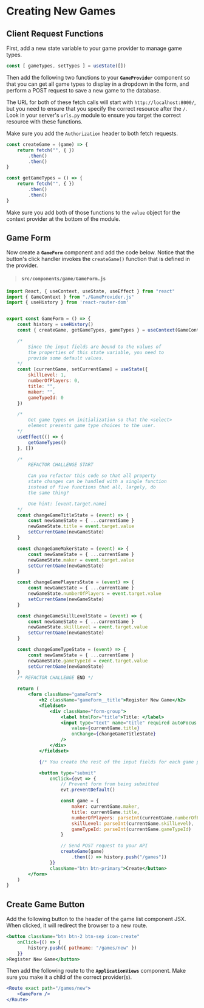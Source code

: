 # Creating New Games

## Client Request Functions

First, add a new state variable to your game provider to manage game types.

```jsx
const [ gameTypes, setTypes ] = useState([])
```

Then add the following two functions to your **`GameProvider`** component so that you can get all game types to display in a dropdown in the form, and perform a POST request to save a new game to the database.

The URL for both of these fetch calls will start with `http://localhost:8000/`, but you need to ensure that you specify the correct resource after the `/`. Look in your server's `urls.py` module to ensure you target the correct resource with these functions.

Make sure you add the `Authorization` header to both fetch requests.

```jsx
const createGame = (game) => {
    return fetch("", { })
        .then()
        .then()
}

const getGameTypes = () => {
    return fetch("", { })
        .then()
        .then()
}
```

Make sure you add both of those functions to the `value` object for the context provider at the bottom of the module.

## Game Form

Now create a **`GameForm`** component and add the code below. Notice that the button's click handler invokes the `createGame()` function that is defined in the provider.

> #### `src/components/game/GameForm.js`

```jsx
import React, { useContext, useState, useEffect } from "react"
import { GameContext } from "./GameProvider.js"
import { useHistory } from 'react-router-dom'


export const GameForm = () => {
    const history = useHistory()
    const { createGame, getGameTypes, gameTypes } = useContext(GameContext)

    /*
        Since the input fields are bound to the values of
        the properties of this state variable, you need to
        provide some default values.
    */
    const [currentGame, setCurrentGame] = useState({
        skillLevel: 1,
        numberOfPlayers: 0,
        title: "",
        maker: "",
        gameTypeId: 0
    })

    /*
        Get game types on initialization so that the <select>
        element presents game type choices to the user.
    */
    useEffect(() => {
        getGameTypes()
    }, [])

    /*
        REFACTOR CHALLENGE START

        Can you refactor this code so that all property
        state changes can be handled with a single function
        instead of five functions that all, largely, do
        the same thing?

        One hint: [event.target.name]
    */
    const changeGameTitleState = (event) => {
        const newGameState = { ...currentGame }
        newGameState.title = event.target.value
        setCurrentGame(newGameState)
    }

    const changeGameMakerState = (event) => {
        const newGameState = { ...currentGame }
        newGameState.maker = event.target.value
        setCurrentGame(newGameState)
    }

    const changeGamePlayersState = (event) => {
        const newGameState = { ...currentGame }
        newGameState.numberOfPlayers = event.target.value
        setCurrentGame(newGameState)
    }

    const changeGameSkillLevelState = (event) => {
        const newGameState = { ...currentGame }
        newGameState.skillLevel = event.target.value
        setCurrentGame(newGameState)
    }

    const changeGameTypeState = (event) => {
        const newGameState = { ...currentGame }
        newGameState.gameTypeId = event.target.value
        setCurrentGame(newGameState)
    }
    /* REFACTOR CHALLENGE END */

    return (
        <form className="gameForm">
            <h2 className="gameForm__title">Register New Game</h2>
            <fieldset>
                <div className="form-group">
                    <label htmlFor="title">Title: </label>
                    <input type="text" name="title" required autoFocus className="form-control"
                        value={currentGame.title}
                        onChange={changeGameTitleState}
                    />
                </div>
            </fieldset>

            {/* You create the rest of the input fields for each game property */}

            <button type="submit"
                onClick={evt => {
                    // Prevent form from being submitted
                    evt.preventDefault()

                    const game = {
                        maker: currentGame.maker,
                        title: currentGame.title,
                        numberOfPlayers: parseInt(currentGame.numberOfPlayers),
                        skillLevel: parseInt(currentGame.skillLevel),
                        gameTypeId: parseInt(currentGame.gameTypeId)
                    }

                    // Send POST request to your API
                    createGame(game)
                        .then(() => history.push("/games"))
                }}
                className="btn btn-primary">Create</button>
        </form>
    )
}
```

## Create Game Button

Add the following button to the header of the game list component JSX. When clicked, it will redirect the browser to a new route.

```jsx
<button className="btn btn-2 btn-sep icon-create"
    onClick={() => {
        history.push({ pathname: "/games/new" })
    }}
>Register New Game</button>
```

Then add the following route to the **`ApplicationViews`** component. Make sure you make it a child of the correct provider(s).

```jsx
<Route exact path="/games/new">
    <GameForm />
</Route>
```
